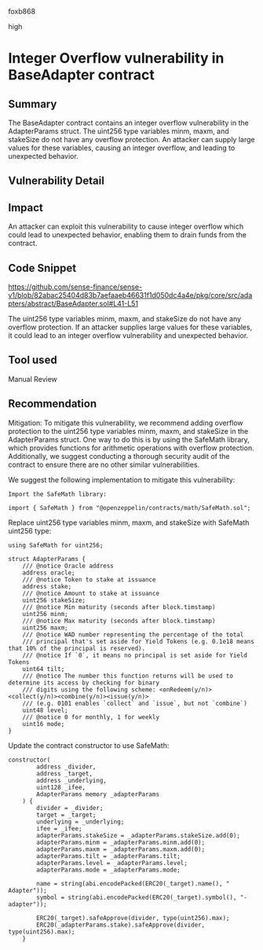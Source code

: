 foxb868

high

# Integer Overflow vulnerability in BaseAdapter contract

## Summary
The BaseAdapter contract contains an integer overflow vulnerability in the AdapterParams struct. The uint256 type variables minm, maxm, and stakeSize do not have any overflow protection. An attacker can supply large values for these variables, causing an integer overflow, and leading to unexpected behavior.

## Vulnerability Detail

## Impact
An attacker can exploit this vulnerability to cause integer overflow which could lead to unexpected behavior, enabling them to drain funds from the contract.

## Code Snippet
https://github.com/sense-finance/sense-v1/blob/82abac25404d83b7aefaaeb46631f1d050dc4a4e/pkg/core/src/adapters/abstract/BaseAdapter.sol#L41-L51

The uint256 type variables minm, maxm, and stakeSize do not have any overflow protection. If an attacker supplies large values for these variables, it could lead to an integer overflow vulnerability and unexpected behavior.
## Tool used

Manual Review

## Recommendation
Mitigation: To mitigate this vulnerability, we recommend adding overflow protection to the uint256 type variables minm, maxm, and stakeSize in the AdapterParams struct. One way to do this is by using the SafeMath library, which provides functions for arithmetic operations with overflow protection. Additionally, we suggest conducting a thorough security audit of the contract to ensure there are no other similar vulnerabilities.

We suggest the following implementation to mitigate this vulnerability:

    Import the SafeMath library:
```solidity
import { SafeMath } from "@openzeppelin/contracts/math/SafeMath.sol";
```
Replace uint256 type variables minm, maxm, and stakeSize with SafeMath uint256 type:
```solidity
using SafeMath for uint256;

struct AdapterParams {
    /// @notice Oracle address
    address oracle;
    /// @notice Token to stake at issuance
    address stake;
    /// @notice Amount to stake at issuance
    uint256 stakeSize;
    /// @notice Min maturity (seconds after block.timstamp)
    uint256 minm;
    /// @notice Max maturity (seconds after block.timstamp)
    uint256 maxm;
    /// @notice WAD number representing the percentage of the total
    /// principal that's set aside for Yield Tokens (e.g. 0.1e18 means that 10% of the principal is reserved).
    /// @notice If `0`, it means no principal is set aside for Yield Tokens
    uint64 tilt;
    /// @notice The number this function returns will be used to determine its access by checking for binary
    /// digits using the following scheme: <onRedeem(y/n)><collect(y/n)><combine(y/n)><issue(y/n)>
    /// (e.g. 0101 enables `collect` and `issue`, but not `combine`)
    uint48 level;
    /// @notice 0 for monthly, 1 for weekly
    uint16 mode;
}
```
Update the contract constructor to use SafeMath:
```solidity
constructor(
        address _divider,
        address _target,
        address _underlying,
        uint128 _ifee,
        AdapterParams memory _adapterParams
    ) {
        divider = _divider;
        target = _target;
        underlying = _underlying;
        ifee = _ifee;
        adapterParams.stakeSize = _adapterParams.stakeSize.add(0);
        adapterParams.minm = _adapterParams.minm.add(0);
        adapterParams.maxm = _adapterParams.maxm.add(0);
        adapterParams.tilt = _adapterParams.tilt;
        adapterParams.level = _adapterParams.level;
        adapterParams.mode = _adapterParams.mode;

        name = string(abi.encodePacked(ERC20(_target).name(), " Adapter"));
        symbol = string(abi.encodePacked(ERC20(_target).symbol(), "-adapter"));

        ERC20(_target).safeApprove(divider, type(uint256).max);
        ERC20(_adapterParams.stake).safeApprove(divider, type(uint256).max);
    }
```